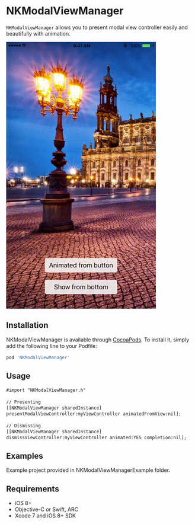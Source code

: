 # NKModalViewManager
`NKModalViewManager` allows you to present modal view controller easily and beautifully with animation.

![Demo Gif](Screenshots/demo1.gif)

## Installation

NKModalViewManager is available through [CocoaPods](http://cocoapods.org). To install
it, simply add the following line to your Podfile:

```ruby
pod 'NKModalViewManager'
```


## Usage
```objc
#import "NKModalViewManager.h"

// Presenting
[[NKModalViewManager sharedInstance] presentModalViewController:myViewController animatedFromView:nil];

// Dismissing
[[NKModalViewManager sharedInstance] dismissViewController:myViewController animated:YES completion:nil];
```

## Examples

Example project provided in NKModalViewManagerExample folder.

## Requirements

* iOS 8+
* Objective-C or Swift, ARC
* Xcode 7 and iOS 8+ SDK
